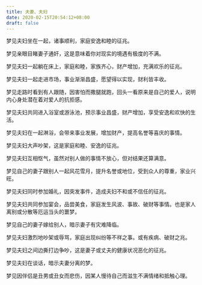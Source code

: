 ```yaml
---
title: 夫妻、夫妇
date: 2020-02-15T20:54:12+08:00
draft: false
---
```


梦见夫妇坐在一起，诸事顺利，家庭安逸和睦的征兆。

梦见亲眼目睹妻子通奸，这是意味着你对现实的境遇有极度的不满。

梦见夫妇一起躺在床上，家庭和睦，家族齐心，财产增加，充满欢乐的征兆。

梦见夫妇一起走进市场，事业渐渐昌盛，愿望得以实现，财利皆丰收。

梦见走路时看到有人跟随，因害怕而撒腿就跑，回头一看原来是自己的爱人，说明内心身处潜在着对爱人的抗拒感。

梦见夫妇共同进入浴室或游泳池，预示事业昌盛，财产增加，享受安逸和欢快的生活。

梦见夫妇在一起淋浴，会带来事业发展，增加财产，提高名誉等喜庆的事情。

梦见夫妇大声吵架，这是家庭和睦、安逸的征兆。

梦见夫妇互相怄气，虽然对别人做的事情不放心，但对结果还算满意。

梦见自己的妻子跟别人一起风花雪月，提升名誉或地位，受到众人的尊重，家业兴旺。

梦见夫妇同时参加婚礼，因突发事件，造成夫妇不和或不信任的征兆。

梦见夫妇共同参加宴会，品尝美食，家庭发生风波、事故、破财等事情。也是家人离别或分散等厄运当头的噩梦。

梦见自己的妻子嫁给别人，暗示妻子有灾难降临。

梦见夫妇激烈地吵架或辱骂，家庭出现纠纷等不祥之事。或有疾病、破财之兆。

梦见夫妇之间边撕打边争吵，这是妻子或丈夫的健康状况恶化的征兆。

梦见夫妇在谈话，暗示夫妻分离的梦。

梦见因伴侣是丑男或丑女而悲伤，因某人慢待自己而滋生不满情绪和抵触心理。